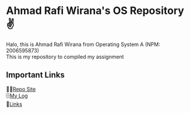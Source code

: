 # Ahmad Rafi Wirana's OS Repository ✌️
Halo, this is Ahmad Rafi Wirana from Operating System A (NPM: 2006595873) \
This is my repository to compiled my assignment

## Important Links
🧑‍💻[Repo Site](https://ahmadrafidev.github.io/os212/) \
🗄[My Log](https://ahmadrafidev.github.io/os212/TXT/mylog.txt) \
🔗[Links](https://ahmadrafidev.github.io/os212/links.md)
